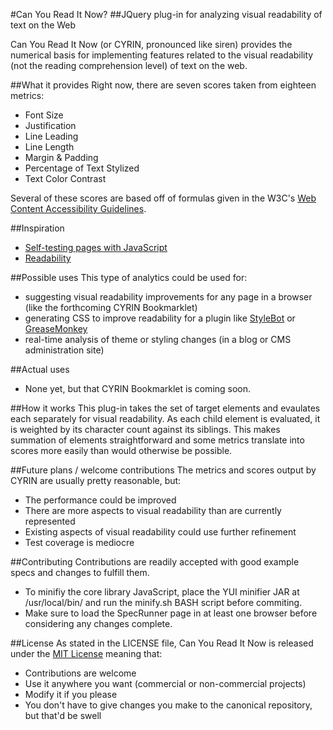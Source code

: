 #Can You Read It Now?
##JQuery plug-in for analyzing visual readability of text on the Web

Can You Read It Now (or CYRIN, pronounced like siren) provides the numerical basis for implementing features related to the visual readability (not the reading comprehension level) of text on the web.

##What it provides
Right now, there are seven scores taken from eighteen metrics:

* Font Size
* Justification
* Line Leading
* Line Length
* Margin & Padding
* Percentage of Text Stylized
* Text Color Contrast

Several of these scores are based off of formulas given in the W3C's [Web Content Accessibility Guidelines](http://www.w3.org/TR/WCAG20/).

##Inspiration

* [Self-testing pages with JavaScript](http://24ways.org/2009/self-testing-pages-with-javascript)
* [Readability](http://www.readability.com)

##Possible uses
This type of analytics could be used for:

* suggesting visual readability improvements for any page in a browser (like the forthcoming CYRIN Bookmarklet)
* generating CSS to improve readability for a plugin like [StyleBot](http://stylebot.me/) or [GreaseMonkey](http://www.greasespot.net/)
* real-time analysis of theme or styling changes (in a blog or CMS administration site)

##Actual uses

* None yet, but that CYRIN Bookmarklet is coming soon.

##How it works
This plug-in takes the set of target elements and evaulates each separately for visual readability. As each child element is evaluated, it is weighted by its character count against its siblings. This makes summation of elements straightforward and some metrics translate into scores more easily than would otherwise be possible.

##Future plans / welcome contributions
The metrics and scores output by CYRIN are usually pretty reasonable, but:

* The performance could be improved
* There are more aspects to visual readability than are currently represented
* Existing aspects of visual readability could use further refinement
* Test coverage is mediocre

##Contributing
Contributions are readily accepted with good example specs and changes to fulfill them.

* To minifiy the core library JavaScript, place the YUI minifier JAR at /usr/local/bin/ and run the minify.sh BASH script before commiting.
* Make sure to load the SpecRunner page in at least one browser before considering any changes complete.

##License
As stated in the LICENSE file, Can You Read It Now is released under the [MIT License](http://www.opensource.org/licenses/mit-license) meaning that:

* Contributions are welcome
* Use it anywhere you want (commercial or non-commercial projects)
* Modify it if you please
* You don't have to give changes you make to the canonical repository, but that'd be swell